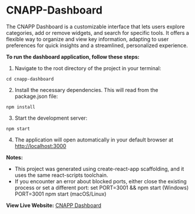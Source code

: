# CNAPP-Dashboard
The CNAPP Dashboard is a customizable interface that lets users explore categories, add or remove widgets, and search for specific tools. It offers a flexible way to organize and view key information, adapting to user preferences for quick insights and a streamlined, personalized experience.

**To run the dashboard application, follow these steps:**
1. Navigate to the root directory of the project in your terminal:
```
cd cnapp-dashboard
```
2. Install the necessary dependencies. This will read from the package.json file:
```
npm install
```
3. Start the development server:
```
npm start
```
4. The application will open automatically in your default browser at [http://localhost:3000](http://localhost:3000)

**Notes:**
- This project was generated using create-react-app scaffolding, and it uses the same react-scripts toolchain.
- If you encounter an error about blocked ports, either close the existing process or set a different port:
  set PORT=3001 && npm start   (Windows)
  PORT=3001 npm start          (macOS/Linux)

**View Live Website:** [CNAPP Dashboard](https://cnapp-dashboard-tamojit-roy.netlify.app/)